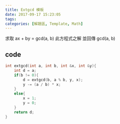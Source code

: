 ```yaml
---
title: Extgcd 模板
date: 2017-09-17 15:23:05
tags:
categories: [解題區, Template, Math]
---
```

求取 ax + by = gcd(a, b) 此方程式之解
並回傳 gcd(a, b)

## code
```cpp
int extgcd(int a, int b, int &x, int &y){
    int d = a;
    if(b != 0){
        d = extgcd(b, a % b, y, x);
        y -= (a / b) * x;
    }
    else{
        x = 1;
        y = 0;
    }
    return d;
}
```
